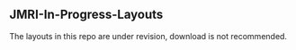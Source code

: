 ## JMRI-In-Progress-Layouts  
The layouts in this repo are under revision, download is not recommended.  

